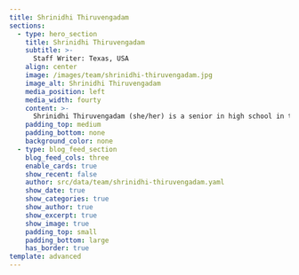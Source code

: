 ```yaml
---
title: Shrinidhi Thiruvengadam
sections:
  - type: hero_section
    title: Shrinidhi Thiruvengadam
    subtitle: >-
      Staff Writer: Texas, USA
    align: center
    image: /images/team/shrinidhi-thiruvengadam.jpg
    image_alt: Shrinidhi Thiruvengadam
    media_position: left
    media_width: fourty
    content: >-
      Shrinidhi Thiruvengadam (she/her) is a senior in high school in the United States and is one of the Staff Writers for We Need To Talk. A long-time fan of journalism and multimedia, she recognizes the salience that free thought has in our society and hopes to use this medium to uplift other youth/marginalized voices. In her free time, she enjoys singing in choir, studying psychology, and reading!
    padding_top: medium
    padding_bottom: none
    background_color: none
  - type: blog_feed_section
    blog_feed_cols: three
    enable_cards: true
    show_recent: false
    author: src/data/team/shrinidhi-thiruvengadam.yaml
    show_date: true
    show_categories: true
    show_author: true
    show_excerpt: true
    show_image: true
    padding_top: small
    padding_bottom: large
    has_border: true
template: advanced
---
```


